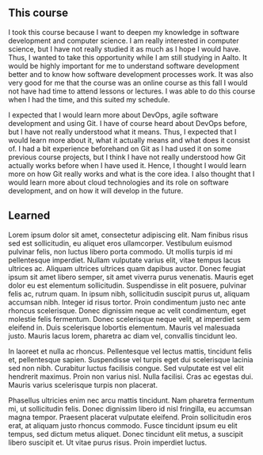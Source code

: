## This course

I took this course because I want to deepen my knowledge in software development and computer science. I am really interested in computer science, but I have not really studied it as much as I hope I would have. Thus, I wanted to take this opportunity while I am still studying in Aalto. It would be highly important for me to understand software development better and to know how software development processes work. It was also very good for me that the course was an online course as this fall I would not have had time to attend lessons or lectures. I was able to do this course when I had the time, and this suited my schedule.

I expected that I would learn more about DevOps, agile software development and using Git. I have of course heard about DevOps before, but I have not really understood what it means. Thus, I expected that I would learn more about it, what it actually means and what does it consist of. I had a bit experience beforehand on Git as I had used it on some previous course projects, but I think I have not really understood how Git actually works before when I have used it. Hence, I thought I would learn more on how Git really works and what is the core idea. I also thought that I would learn more about cloud technologies and its role on software development, and on how it will develop in the future. 


## Learned

Lorem ipsum dolor sit amet, consectetur adipiscing elit. Nam finibus risus sed est sollicitudin, eu aliquet eros ullamcorper. Vestibulum euismod pulvinar felis, non luctus libero porta commodo. Ut mollis turpis id mi pellentesque imperdiet. Nullam vulputate varius elit, vitae tempus lacus ultrices ac. Aliquam ultrices ultrices quam dapibus auctor. Donec feugiat ipsum sit amet libero semper, sit amet viverra purus venenatis. Mauris eget dolor eu est elementum sollicitudin. Suspendisse in elit posuere, pulvinar felis ac, rutrum quam. In ipsum nibh, sollicitudin suscipit purus ut, aliquam accumsan nibh. Integer id risus tortor. Proin condimentum justo nec ante rhoncus scelerisque. Donec dignissim neque ac velit condimentum, eget molestie felis fermentum. Donec scelerisque neque velit, at imperdiet sem eleifend in. Duis scelerisque lobortis elementum. Mauris vel malesuada justo. Mauris lacus lorem, pharetra ac diam vel, convallis tincidunt leo.

In laoreet et nulla ac rhoncus. Pellentesque vel lectus mattis, tincidunt felis et, pellentesque sapien. Suspendisse vel turpis eget dui scelerisque lacinia sed non nibh. Curabitur luctus facilisis congue. Sed vulputate est vel elit hendrerit maximus. Proin non varius nisl. Nulla facilisi. Cras ac egestas dui. Mauris varius scelerisque turpis non placerat.

Phasellus ultricies enim nec arcu mattis tincidunt. Nam pharetra fermentum mi, ut sollicitudin felis. Donec dignissim libero id nisl fringilla, eu accumsan magna tempor. Praesent placerat vulputate eleifend. Proin sollicitudin eros erat, at aliquam justo rhoncus commodo. Fusce tincidunt ipsum eu elit tempus, sed dictum metus aliquet. Donec tincidunt elit metus, a suscipit libero suscipit et. Ut vitae purus risus. Proin imperdiet luctus. 
